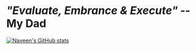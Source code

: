 # *"Evaluate, Embrance & Execute"* -- **My Dad**

[![Naveen's GitHub stats](https://github-readme-stats.vercel.app/api?username=naveenkendyala&count_private=true&show_icons=true&theme=merko&include_all_commits=true)](https://github.com/anuraghazra/github-readme-stats)

